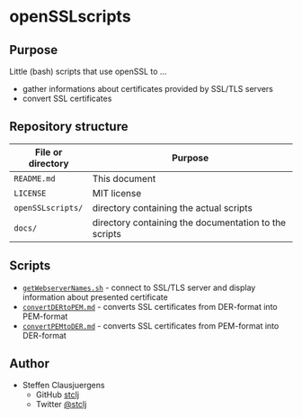 # openSSLscripts

## Purpose

Little (bash) scripts that use openSSL to ...
* gather informations about certificates provided by SSL/TLS servers
* convert SSL certificates

## Repository structure

File or directory | Purpose
------------------|--------
`README.md`       | This document
`LICENSE`         | MIT license
`openSSLscripts/` | directory containing the actual scripts
`docs/`           | directory containing the documentation to the scripts

## Scripts

* [`getWebserverNames.sh`](docs/getWebserverNames.md) - connect to SSL/TLS server and display information about presented certificate
* [`convertDERtoPEM.md`](docs/convertDERtoPEM.md) - converts SSL certificates from DER-format into PEM-format
* [`convertPEMtoDER.md`](docs/convertPEMtoDER.md) - converts SSL certificates from PEM-format into DER-format

## Author

* Steffen Clausjuergens
  * GitHub [stclj](https://github.com/stclj)
  * Twitter [@stclj](https://twitter.com/stclj)

